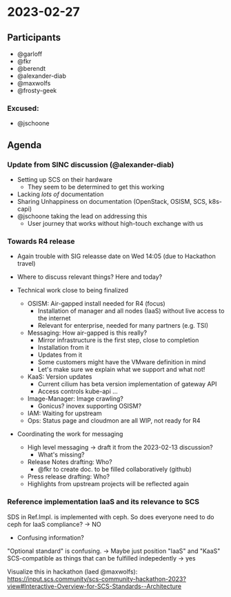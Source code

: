 # 2023-02-27
## Participants
 * @garloff
 * @fkr
 * @berendt
 * @alexander-diab
 * @maxwolfs
 * @frosty-geek
### Excused:
 * @jschoone

## Agenda

### Update from SINC discussion (@alexander-diab)

* Setting up SCS on their hardware
    * They seem to be determined to get this working
* Lacking *lots of* documentation
* Sharing Unhappiness on documentation (OpenStack, OSISM, SCS, k8s-capi)
* @jschoone taking the lead on addressing this
    * User journey that works without high-touch exchange with us

### Towards R4 release

* Again trouble with SIG releasse date on Wed 14:05 (due to Hackathon travel)
* Where to discuss relevant things? Here and today?

* Technical work close to being finalized
    * OSISM: Air-gapped install needed for R4 (focus)
        * Installation of manager and all nodes (IaaS) without live access to the internet
        * Relevant for enterprise, needed for many partners (e.g. TSI)
    * Messaging: How air-gapped is this really?
        * Mirror infrastructure is the first step, close to completion
        * Installation from it
        * Updates from it
        * Some customers might have the VMware definition in mind
        * Let's make sure we explain what we support and what not!
    * KaaS: Version updates
        * Current cilium has beta version implementation of gateway API
        * Access controls kube-api ...
    * Image-Manager: Image crawling?
        * Gonicus? inovex supporting OSISM?
    * IAM: Waiting for upstream
    * Ops: Status page and cloudmon are all WIP, not ready for R4


* Coordinating the work for messaging
    * High level messaging -> draft it from the 2023-02-13 discussion?
        * What's missing?
    * Release Notes drafting: Who?
        * @fkr to create doc. to be filled collaboratively (github)
    * Press release drafting: Who?
    * Highlights from upstream projects will be reflected again

### Reference implementation IaaS and its relevance to SCS

SDS in Ref.Impl. is implemented with ceph. So does everyone need to do ceph for IaaS compliance? -> NO
* Confusing information?


"Optional standard" is confusing.
-> Maybe just position "IaaS" and "KaaS" SCS-compatible as things that can be fulfilled indepedently -> yes

Visualize this in hackathon (laed @maxwolfs): https://input.scs.community/scs-community-hackathon-2023?view#Interactive-Overview-for-SCS-Standards--Architecture


